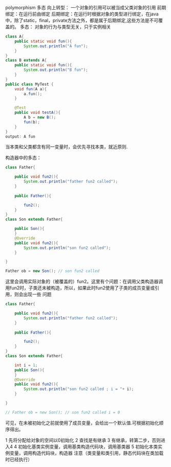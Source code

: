 polymorphism 多态
向上转型：
一个对象的引用可以被当成父类对象的引用
前期绑定：在运行前由绑定
后期绑定：在运行时根据对象的类型进行绑定，在java中，除了static，final，private方法之外，都是属于后期绑定,这些方法是不可覆盖的。
多态： 对象的行为与类型无关，只于实例相关
```java
class A{
    public static void fun(){
        System.out.println("A fun");
    }
}
class B extends A{
    public static void fun(){
        System.out.println("B fun");
    }
}
public class MyTest {
    void fun(A a){
        a.fun();
    }

    @Test
    public void testA(){
        A b = new B();
        fun(b); 
    }
}
output: A fun
```
当本类和父类都含有同一变量时，会优先寻找本类，就近原则.

构造器中的多态：

```java
class Father{

    public void fun2(){
        System.out.println("father fun2 called");
    }
    
    public Father(){

        fun2();
    }
}
class Son extends Father{

    public Son(){
    }
    @Override
    public void fun2(){
        System.out.println("son fun2 called");
    }

}

Father ob = new Son(); // son fun2 called
```
这里会调用实际对象的（被覆盖的）fun2。这里有个问题：在调用父类构造器调用fun2时，子类还未被构造，所以，如果此时fun2使用了子类的成员变量或引用，则会出现一些
问题

```java
class Father{

    public void fun2(){
        System.out.println("father fun2 called");
    }
    
    public Father(){

        fun2();
    }
}
class Son extends Father{

    int i = 1;
    public Son(){
    }
    @Override
    public void fun2(){
        System.out.println("son fun2 called ; i = "+ i);
    }

}

// Father ob = new Son(); // son fun2 called i = 0
```

可见，在未被初始化之前就使用了成员变量，会给出一个默认值.可根据初始化顺序得出。

1 先将分配给对象的空间以0初始化
2 查找是有继承
3 有继承，转第二步，否则进入4
4 初始化基类实例变量，调用基类构造代码块，调用基类器
5 初始化本类实例变量，调用构造代码块，构造器
注意（类变量和类引用，静态代码块在类加载时已经执行）


